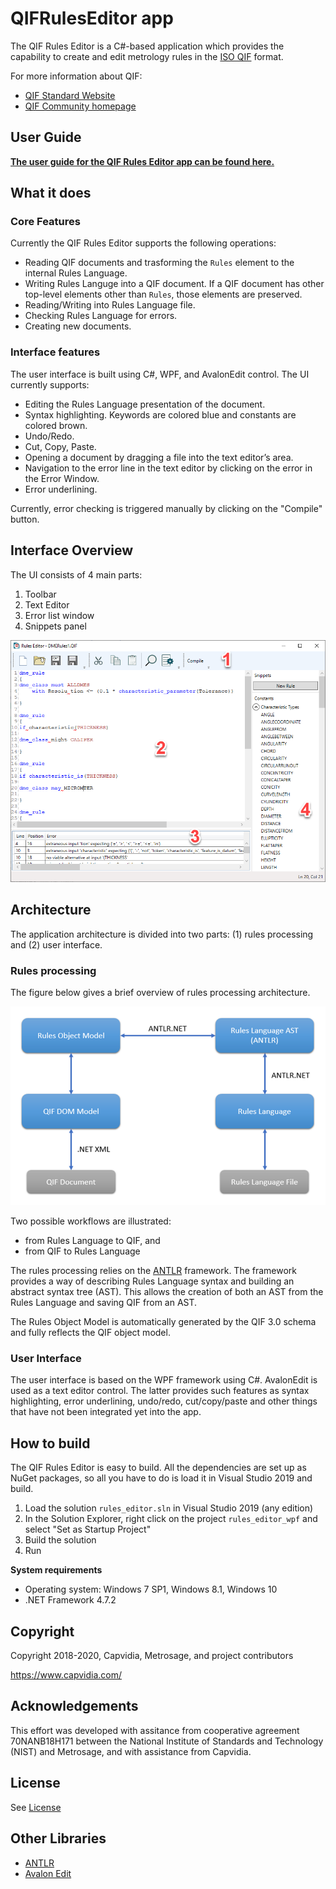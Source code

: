 # QIFRulesEditor app
 
The QIF Rules Editor is a C#-based application which provides the capability to create and edit metrology rules in the [ISO QIF](https://www.iso.org/standard/77461.html) format.

For more information about QIF: 

* [QIF Standard Website](https://www.qifstandards.org)
* [QIF Community homepage](https://qualityinformationframework.github.io/)

## User Guide

**[The user guide for the QIF Rules Editor app can be found here.](doc/)**

## What it does

### Core Features

Currently the QIF Rules Editor supports the following operations: 

* Reading QIF documents and trasforming the `Rules` element to the internal Rules Language.
* Writing Rules Languge into a QIF document. If a QIF document has other top-level elements other than `Rules`, those elements are preserved.
* Reading/Writing into Rules Language file.
* Checking Rules Language for errors.
* Creating new documents.

### Interface features

The user interface is built using C#, WPF, and AvalonEdit control. The UI currently supports: 

* Editing the Rules Language presentation of the document.
* Syntax highlighting. Keywords are colored blue and constants are colored brown.
* Undo/Redo.
* Cut, Copy, Paste.
* Opening a document by dragging a file into the text editor’s area.
* Navigation to the error line in the text editor by clicking on the error in the Error Window.
* Error underlining.

Currently, error checking is triggered manually by clicking on the "Compile" button. 

## Interface Overview

The UI consists of 4 main parts: 

1. Toolbar
2. Text Editor
3. Error list window
4. Snippets panel

![](doc/img/ui-err.png)

## Architecture

The application architecture is divided into two parts: (1) rules processing and (2) user interface.

### Rules processing

The figure below gives a brief overview of rules processing architecture. 

![](doc/img/antlr-diagram.png)
 
Two possible workflows are illustrated: 

* from Rules Language to QIF, and
* from QIF to Rules Language

The rules processing relies on the [ANTLR](https://www.antlr.org/) framework. The framework provides a way of describing Rules Language syntax and building an abstract syntax tree (AST). This allows the creation of both an AST from the Rules Language and saving QIF from an AST.

The Rules Object Model is automatically generated by the QIF 3.0 schema and fully reflects the QIF object model.

### User Interface

The user interface is based on the WPF framework using C#. AvalonEdit is used as a text editor control. The latter provides such features as syntax highlighting, error underlining, undo/redo, cut/copy/paste and other things that have not been integrated yet into the app.

## How to build

The QIF Rules Editor is easy to build. All the dependencies are set up as NuGet packages, so all you have to do is load it in Visual Studio 2019 and build.

1. Load the solution `rules_editor.sln` in Visual Studio 2019 (any edition)
2. In the Solution Explorer, right click on the project `rules_editor_wpf` and select "Set as Startup Project"
3. Build the solution
4. Run 

**System requirements**

* Operating system: Windows 7 SP1, Windows 8.1, Windows 10
* .NET Framework 4.7.2

## Copyright

Copyright 2018-2020, Capvidia, Metrosage, and project contributors

https://www.capvidia.com/

## Acknowledgements

This effort was developed with assitance from cooperative agreement 70NANB18H171 between the National Institute of Standards and Technology (NIST) and Metrosage, and with assistance from Capvidia. 

## License

See [License](LICENSE.md)

## Other Libraries

* [ANTLR](https://www.antlr.org/)
* [Avalon Edit](https://github.com/icsharpcode/AvalonEdit)
